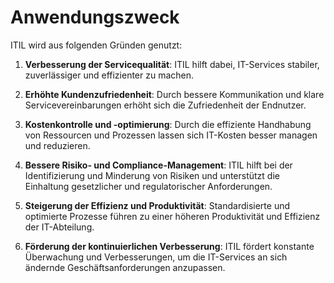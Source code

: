 # Anwendungszweck

ITIL wird aus folgenden Gründen genutzt:

1. **Verbesserung der Servicequalität**: ITIL hilft dabei, IT-Services stabiler, zuverlässiger und effizienter zu machen.

2. **Erhöhte Kundenzufriedenheit**: Durch bessere Kommunikation und klare Servicevereinbarungen erhöht sich die Zufriedenheit der Endnutzer.
3. **Kostenkontrolle und -optimierung**: Durch die effiziente Handhabung von Ressourcen und Prozessen lassen sich IT-Kosten besser managen und reduzieren.
4. **Bessere Risiko- und Compliance-Management**: ITIL hilft bei der Identifizierung und Minderung von Risiken und unterstützt die Einhaltung gesetzlicher und regulatorischer Anforderungen.
5. **Steigerung der Effizienz und Produktivität**: Standardisierte und optimierte Prozesse führen zu einer höheren Produktivität und Effizienz der IT-Abteilung.
6. **Förderung der kontinuierlichen Verbesserung**: ITIL fördert konstante Überwachung und Verbesserungen, um die IT-Services an sich ändernde Geschäftsanforderungen anzupassen.